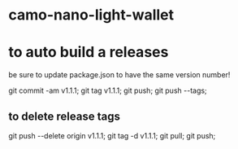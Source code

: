 # camo-nano-light-wallet

# to auto build a releases

be sure to update package.json to have the same version number!

  git commit -am v1.1.1;
  git tag v1.1.1;
  git push;
  git push --tags;

## to delete release tags
  git push --delete origin v1.1.1;
  git tag -d v1.1.1;
  git pull;
  git push;
